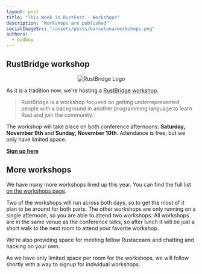 ```yaml
---
layout: post
title: "This Week in RustFest - Workshops"
description: "Workshops are published"
socialImageSrc: "/assets/posts/barcelona/workshops.png"
authors:
  - badboy
---
```


## RustBridge workshop

<div style="text-align:center">
<img src="/assets/posts/rustbridge.png" alt="RustBridge Logo" title="RustBridge Logo">
</div>

As it is a tradition now, we're hosting a [RustBridge workshop](https://rustbridge.com/).

> RustBridge is a workshop focused on getting underrepresented people with a background in another programming language to learn Rust and join the community.

The workshop will take place on both conference afternoons: **Saturday, November 9th** and **Sunday, November 10th**.
Attendance is free, but we only have limited space.

[**Sign up here**](https://ti.to/rustfest/barcelona2019/with/sbxdz-poxjc)

## More workshops

We have many more workshops lined up this year.
You can find the full list [on the workshops page](https://barcelona.rustfest.eu/workshops/).

Two of the workshops will run across both days, so to get the most of it plan to be around for both parts.
The other workshops are only running on a single afternoon, so you are able to attend two workshops.
All workshops are in the same venue as the conference talks, so after lunch it will be just a short walk to the next room to attend your favorite workshop.

We're also providing space for meeting fellow Rustaceans and chatting and hacking on your own.

As we have only limited space per room for the workshops, we will follow shortly with a way to signup for individual workshops.
